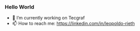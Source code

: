 ### Hello World

- 🔭 I’m currently working on Tecgraf
- 📫 How to reach me: https://linkedin.com/in/leopoldo-rieth
